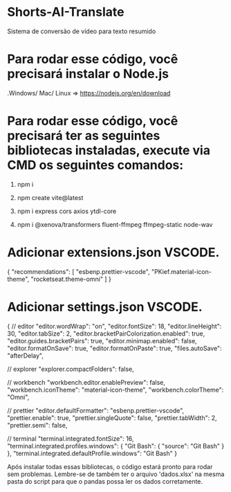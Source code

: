 # Shorts-AI-Translate
Sistema de conversão de vídeo para texto resumido

# Para rodar esse código, você precisará instalar o Node.js
.Windows/ Mac/ Linux => https://nodejs.org/en/download


# Para rodar esse código, você precisará ter as seguintes bibliotecas instaladas, execute via CMD os seguintes comandos:

1. npm i

2. npm create vite@latest

3. npm i express cors axios ytdl-core

4. npm i @xenova/transformers fluent-ffmpeg ffmpeg-static node-wav

# Adicionar extensions.json VSCODE.

{
  "recommendations": [
    "esbenp.prettier-vscode",
    "PKief.material-icon-theme",
    "rocketseat.theme-omni"
  ]
}

# Adicionar settings.json VSCODE.


{
  // editor
  "editor.wordWrap": "on",
  "editor.fontSize": 18,
  "editor.lineHeight": 30,
  "editor.tabSize": 2,
  "editor.bracketPairColorization.enabled": true,
  "editor.guides.bracketPairs": true,
  "editor.minimap.enabled": false,
  "editor.formatOnSave": true,
  "editor.formatOnPaste": true,
  "files.autoSave": "afterDelay",

  // explorer
  "explorer.compactFolders": false,

  // workbench
  "workbench.editor.enablePreview": false,
  "workbench.iconTheme": "material-icon-theme",
  "workbench.colorTheme": "Omni",

  // prettier
  "editor.defaultFormatter": "esbenp.prettier-vscode",
  "prettier.enable": true,
  "prettier.singleQuote": false,
  "prettier.tabWidth": 2,
  "prettier.semi": false,

  // terminal
  "terminal.integrated.fontSize": 16,
  "terminal.integrated.profiles.windows": {
    "Git Bash": {
      "source": "Git Bash"
    }
  },
  "terminal.integrated.defaultProfile.windows": "Git Bash"
}




Após instalar todas essas bibliotecas, o código estará pronto para rodar sem problemas. Lembre-se de também ter o arquivo 'dados.xlsx' na mesma pasta do script para que o pandas possa ler os dados corretamente.

